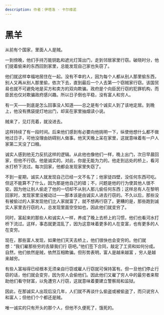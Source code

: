 ```yaml
---
description: 作者：伊塔洛 · 卡尔维诺
---
```


# 黑羊

从前有个国家，里面人人是贼。

一到傍晚，他们手持万能钥匙和遮光灯笼出门，走到邻居家里行窃。破晓时分，他们提着偷来的东西回到家里，总能发现自己家也失窃了。

他们就这样幸福地居住在一起。没有不幸的人，因为每个人都从别人那里偷东西，别人又再从别人那里偷，依次下去，直到最后一个人去第一个窃贼家行窃。该国贸易也就不可避免地是买方和卖方的双向欺骗。政府是个向臣民行窃的犯罪机构，而臣民也仅对欺骗政府感兴趣。所以日子倒也平稳，没有富人和穷人。

有一天——到底是怎么回事没人知道——总之是有个诚实人到了该地定居。到晚上，他没有携袋提灯地出门，却呆在家里抽烟读小说。

贼来了，见灯亮着，就没进去。

这样持续了有一段时间。后来他们感到有必要向他挑明一下，纵使他想什么都不做地过日子，可他没理由妨碍别人做事。他天天晚上呆在家里，这就意味着有一户人家第二天没了口粮。

诚实人感到他无力反抗这样的逻辑。从此他也像他们一样，晚上出门，次日早晨回家，但他不行窃。他是诚实的。对此，你是无能为力的。他走到远处的桥上，看河水打桥下流过。每次回家，他都会发现家里失窃了。

不到一星期，诚实人就发现自己已经一文不名了；他家徒四壁，没任何东西可吃。但这不能算不了什么，因为那是他自己的错；不，问题是他的行为使其他人很不安。因为他让别人偷走了他的一切却不从别人那儿偷任何东西；这样总有人在黎明回家时，发现家里没被动过——那本该是由诚实人进去行窃的。不久以后，那些没有被偷过的人家发现他们比人家就富了，就不想再行窃了。更糟的是，那些跑到诚实人家里去行窃的人，总发现里面空空如也，因此他们就变穷了。

同时，富起来的那些人和诚实人一样，养成了晚上去桥上的习惯，他们也看河水打桥下流过。这样，事态就更混乱了，因为这意味着更多的人在变富，也有更多的人在变穷。

现在，那些富人发现，如果他们天天去桥上，他们很快也会变穷的。他们就想：“我们雇那些穷的去替我们行 窃吧。”他们签下合同，敲定了工资和如何分成。自然，他们依然是贼，依然互相欺骗。但形势表明，富人是越来越富 ，穷人是越来越穷。

有些人富裕得已经根本无须亲自行窃或雇人行窃就可保持富有。但一旦他们停止行窃的话，他们就会变穷，因为穷人会偷他们。因此他们又雇了穷人中的最穷者来帮助他们看守财富，以免遭穷人行窃，这就意味着要建立警察局和监狱。

因此，在那诚实人出现后没几年，人们就不再谈什么偷盗或被偷盗了，而只说穷人和富人；但他们个个都还是贼。

唯一诚实的只有开头的那个人，但他不久便死了，饿死的。
